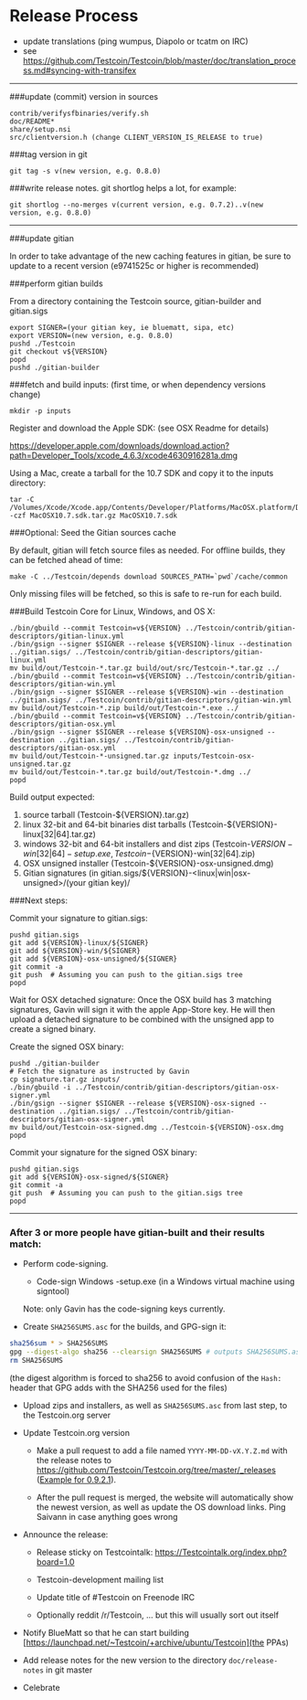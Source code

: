 Release Process
====================

* update translations (ping wumpus, Diapolo or tcatm on IRC)
* see https://github.com/Testcoin/Testcoin/blob/master/doc/translation_process.md#syncing-with-transifex

* * *

###update (commit) version in sources

	contrib/verifysfbinaries/verify.sh
	doc/README*
	share/setup.nsi
	src/clientversion.h (change CLIENT_VERSION_IS_RELEASE to true)

###tag version in git

	git tag -s v(new version, e.g. 0.8.0)

###write release notes. git shortlog helps a lot, for example:

	git shortlog --no-merges v(current version, e.g. 0.7.2)..v(new version, e.g. 0.8.0)

* * *

###update gitian

 In order to take advantage of the new caching features in gitian, be sure to update to a recent version (e9741525c or higher is recommended)

###perform gitian builds

 From a directory containing the Testcoin source, gitian-builder and gitian.sigs
  
	export SIGNER=(your gitian key, ie bluematt, sipa, etc)
	export VERSION=(new version, e.g. 0.8.0)
	pushd ./Testcoin
	git checkout v${VERSION}
	popd
	pushd ./gitian-builder

###fetch and build inputs: (first time, or when dependency versions change)
 
	mkdir -p inputs

 Register and download the Apple SDK: (see OSX Readme for details)
 
 https://developer.apple.com/downloads/download.action?path=Developer_Tools/xcode_4.6.3/xcode4630916281a.dmg
 
 Using a Mac, create a tarball for the 10.7 SDK and copy it to the inputs directory:
 
	tar -C /Volumes/Xcode/Xcode.app/Contents/Developer/Platforms/MacOSX.platform/Developer/SDKs/ -czf MacOSX10.7.sdk.tar.gz MacOSX10.7.sdk

###Optional: Seed the Gitian sources cache

  By default, gitian will fetch source files as needed. For offline builds, they can be fetched ahead of time:

	make -C ../Testcoin/depends download SOURCES_PATH=`pwd`/cache/common

  Only missing files will be fetched, so this is safe to re-run for each build.

###Build Testcoin Core for Linux, Windows, and OS X:
  
	./bin/gbuild --commit Testcoin=v${VERSION} ../Testcoin/contrib/gitian-descriptors/gitian-linux.yml
	./bin/gsign --signer $SIGNER --release ${VERSION}-linux --destination ../gitian.sigs/ ../Testcoin/contrib/gitian-descriptors/gitian-linux.yml
	mv build/out/Testcoin-*.tar.gz build/out/src/Testcoin-*.tar.gz ../
	./bin/gbuild --commit Testcoin=v${VERSION} ../Testcoin/contrib/gitian-descriptors/gitian-win.yml
	./bin/gsign --signer $SIGNER --release ${VERSION}-win --destination ../gitian.sigs/ ../Testcoin/contrib/gitian-descriptors/gitian-win.yml
	mv build/out/Testcoin-*.zip build/out/Testcoin-*.exe ../
	./bin/gbuild --commit Testcoin=v${VERSION} ../Testcoin/contrib/gitian-descriptors/gitian-osx.yml
	./bin/gsign --signer $SIGNER --release ${VERSION}-osx-unsigned --destination ../gitian.sigs/ ../Testcoin/contrib/gitian-descriptors/gitian-osx.yml
	mv build/out/Testcoin-*-unsigned.tar.gz inputs/Testcoin-osx-unsigned.tar.gz
	mv build/out/Testcoin-*.tar.gz build/out/Testcoin-*.dmg ../
	popd
  Build output expected:

  1. source tarball (Testcoin-${VERSION}.tar.gz)
  2. linux 32-bit and 64-bit binaries dist tarballs (Testcoin-${VERSION}-linux[32|64].tar.gz)
  3. windows 32-bit and 64-bit installers and dist zips (Testcoin-${VERSION}-win[32|64]-setup.exe, Testcoin-${VERSION}-win[32|64].zip)
  4. OSX unsigned installer (Testcoin-${VERSION}-osx-unsigned.dmg)
  5. Gitian signatures (in gitian.sigs/${VERSION}-<linux|win|osx-unsigned>/(your gitian key)/

###Next steps:

Commit your signature to gitian.sigs:

	pushd gitian.sigs
	git add ${VERSION}-linux/${SIGNER}
	git add ${VERSION}-win/${SIGNER}
	git add ${VERSION}-osx-unsigned/${SIGNER}
	git commit -a
	git push  # Assuming you can push to the gitian.sigs tree
	popd

  Wait for OSX detached signature:
	Once the OSX build has 3 matching signatures, Gavin will sign it with the apple App-Store key.
	He will then upload a detached signature to be combined with the unsigned app to create a signed binary.

  Create the signed OSX binary:

	pushd ./gitian-builder
	# Fetch the signature as instructed by Gavin
	cp signature.tar.gz inputs/
	./bin/gbuild -i ../Testcoin/contrib/gitian-descriptors/gitian-osx-signer.yml
	./bin/gsign --signer $SIGNER --release ${VERSION}-osx-signed --destination ../gitian.sigs/ ../Testcoin/contrib/gitian-descriptors/gitian-osx-signer.yml
	mv build/out/Testcoin-osx-signed.dmg ../Testcoin-${VERSION}-osx.dmg
	popd

Commit your signature for the signed OSX binary:

	pushd gitian.sigs
	git add ${VERSION}-osx-signed/${SIGNER}
	git commit -a
	git push  # Assuming you can push to the gitian.sigs tree
	popd

-------------------------------------------------------------------------

### After 3 or more people have gitian-built and their results match:

- Perform code-signing.

    - Code-sign Windows -setup.exe (in a Windows virtual machine using signtool)

  Note: only Gavin has the code-signing keys currently.

- Create `SHA256SUMS.asc` for the builds, and GPG-sign it:
```bash
sha256sum * > SHA256SUMS
gpg --digest-algo sha256 --clearsign SHA256SUMS # outputs SHA256SUMS.asc
rm SHA256SUMS
```
(the digest algorithm is forced to sha256 to avoid confusion of the `Hash:` header that GPG adds with the SHA256 used for the files)

- Upload zips and installers, as well as `SHA256SUMS.asc` from last step, to the Testcoin.org server

- Update Testcoin.org version

  - Make a pull request to add a file named `YYYY-MM-DD-vX.Y.Z.md` with the release notes
  to https://github.com/Testcoin/Testcoin.org/tree/master/_releases
   ([Example for 0.9.2.1](https://raw.githubusercontent.com/Testcoin/Testcoin.org/master/_releases/2014-06-19-v0.9.2.1.md)).

  - After the pull request is merged, the website will automatically show the newest version, as well
    as update the OS download links. Ping Saivann in case anything goes wrong

- Announce the release:

  - Release sticky on Testcointalk: https://Testcointalk.org/index.php?board=1.0

  - Testcoin-development mailing list

  - Update title of #Testcoin on Freenode IRC

  - Optionally reddit /r/Testcoin, ... but this will usually sort out itself

- Notify BlueMatt so that he can start building [https://launchpad.net/~Testcoin/+archive/ubuntu/Testcoin](the PPAs)

- Add release notes for the new version to the directory `doc/release-notes` in git master

- Celebrate 
